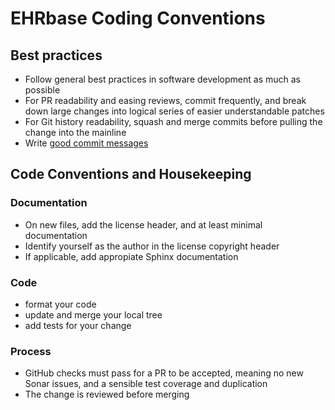 # EHRbase Coding Conventions

## Best practices

- Follow general best practices in software development as much as possible
- For PR readability and easing reviews, commit frequently, and break down large changes into logical series of easier understandable patches
- For Git history readability, squash and merge commits before pulling the change into the mainline
- Write [good commit messages](https://cbea.ms/git-commit/)

## Code Conventions and Housekeeping

### Documentation

- On new files, add the license header, and at least minimal documentation
- Identify yourself as the author in the license copyright header
- If applicable, add appropiate Sphinx documentation

### Code

- format your code
- update and merge your local tree
- add tests for your change

### Process

- GitHub checks must pass for a PR to be accepted, meaning no new Sonar issues, and a sensible test coverage and duplication
- The change is reviewed before merging

